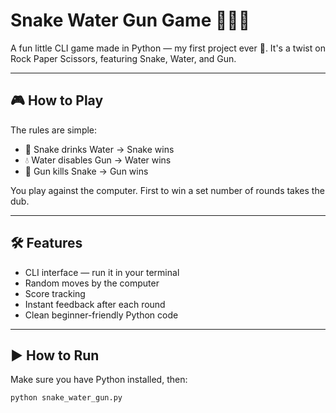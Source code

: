 # Snake Water Gun Game 🐍💧🔫

A fun little CLI game made in Python — my first project ever 👶. It's a twist on Rock Paper Scissors, featuring Snake, Water, and Gun.

---

## 🎮 How to Play

The rules are simple:

- 🐍 Snake drinks Water → Snake wins
- 💧 Water disables Gun → Water wins
- 🔫 Gun kills Snake → Gun wins

You play against the computer. First to win a set number of rounds takes the dub.

---

## 🛠️ Features

- CLI interface — run it in your terminal
- Random moves by the computer
- Score tracking
- Instant feedback after each round
- Clean beginner-friendly Python code

---

## ▶️ How to Run

Make sure you have Python installed, then:

```bash
python snake_water_gun.py
